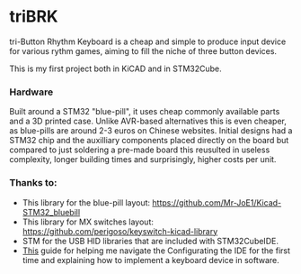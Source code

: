 # triBRK
tri-Button Rhythm Keyboard is a cheap and simple to produce input device for various rythm games, aiming to fill the niche of three button devices.

This is my first project both in KiCAD and in STM32Cube.

### Hardware

Built around a STM32 "blue-pill", it uses cheap commonly available parts and a 3D printed case. Unlike AVR-based alternatives this is even cheaper, as blue-pills are around 2-3 euros on Chinese websites. Initial designs had a STM32 chip and the auxilliary components placed directly on the board but compared to just soldering a pre-made board this reusulted in useless complexity, longer building times and surprisingly, higher costs per unit.

### Thanks to:

* This library for the blue-pill layout: https://github.com/Mr-JoE1/Kicad-STM32_bluebill
* This library for MX switches layout: https://github.com/perigoso/keyswitch-kicad-library
* STM for the USB HID libraries that are included with STM32CubeIDE.
* [This](https://www.instructables.com/STM32-As-HID-USB-Keyboard-STM32-Tutorials/) guide for helping me navigate the Configurating the IDE for the first time and explaining how to implement a keyboard device in software.
